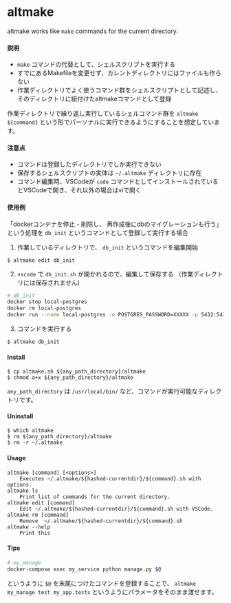 # altmake
altmake works like `make` commands for the current directory.

#### 説明
- `make` コマンドの代替として、シェルスクリプトを実行する
- すでにあるMakefileを変更せず、カレントディレクトリにはファイルも作らない
- 作業ディレクトリでよく使うコマンド群をシェルスクリプトとして記述し、そのディレクトリに紐付けたaltmakeコマンドとして登録

作業ディレクトリで繰り返し実行しているシェルコマンド群を `altmake ${command}` という形でパーソナルに実行できるようにすることを想定しています。  

#### 注意点
- コマンドは登録したディレクトリでしか実行できない
- 保存するシェルスクリプトの実体は `~/.altmake` ディレクトリに存在
- コマンド編集時、VSCodeが `code` コマンドとしてインストールされているとVSCodeで開き、それ以外の場合はviで開く

#### 使用例
「dockerコンテナを停止・削除し、 再作成後にdbのマイグレーションも行う」という処理を `db_init` というコマンドとして登録して実行する場合

1. 作業しているディレクトリで、 `db_init` というコマンドを編集開始
```
$ altmake edit db_init
```
2. `vscode` で `db_init.sh` が開かれるので、編集して保存する （作業ディレクトリには保存されません)
```bash
# db_init
docker stop local-postgres
docker rm local-postgres
docker run --name local-postgres -e POSTGRES_PASSWORD=XXXXX -p 5432:5432 -d postgres
```
3. コマンドを実行する
```
$ altmake db_init
```

#### Install
```
$ cp altmake.sh ${any_path_directory}/altmake
$ chmod a+x ${any_path_directory}/altmake
```
`any_path_directory` は `/usr/local/bin/` など、コマンドが実行可能なディレクトリです。

#### Uninstall
```
$ which altmake
$ rm ${any_path_directory}/altmake
$ rm -r ~/.altmake
```

#### Usage
```
altmake [command] [<options>]
    Executes ~/.altmake/${hashed-currentdir}/${command}.sh with options.
altmake ls
    Print list of commands for the current directory.
altmake edit [command]
    Edit ~/.altmake/${hashed-currentdir}/${command}.sh with VSCode.
altmake rm [command]
    Remove  ~/.altmake/${hashed-currentdir}/${command}.sh
altmake --help
    Print this
```

#### Tips
```bash
# my_manage
docker-compose exec my_service python manage.py $@
```
というように `$@` を末尾につけたコマンドを登録することで、 `altmake my_manage test my_app.tests` というようにパラメータをそのまま渡せます。
